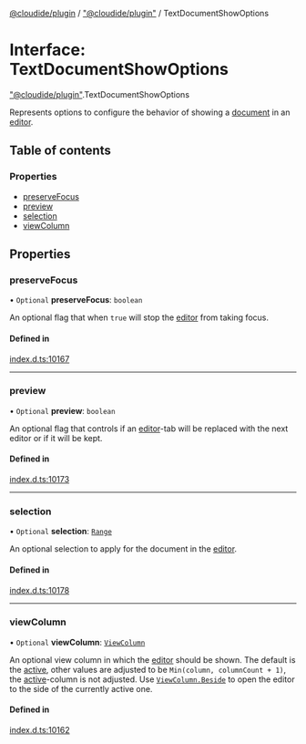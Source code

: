 [@cloudide/plugin](../README.md) / ["@cloudide/plugin"](../modules/_cloudide_plugin_.md) / TextDocumentShowOptions

# Interface: TextDocumentShowOptions

["@cloudide/plugin"](../modules/_cloudide_plugin_.md).TextDocumentShowOptions

Represents options to configure the behavior of showing a [document](#TextDocument) in an [editor](#TextEditor).

## Table of contents

### Properties

- [preserveFocus](cloudide_plugin_.TextDocumentShowOptions.md#preservefocus)
- [preview](cloudide_plugin_.TextDocumentShowOptions.md#preview)
- [selection](cloudide_plugin_.TextDocumentShowOptions.md#selection)
- [viewColumn](cloudide_plugin_.TextDocumentShowOptions.md#viewcolumn)

## Properties

### preserveFocus

• `Optional` **preserveFocus**: `boolean`

An optional flag that when `true` will stop the [editor](#TextEditor) from taking focus.

#### Defined in

[index.d.ts:10167](https://github.com/shuyaqian/cloudide-plugin-api/blob/26b31b9/index.d.ts#L10167)

___

### preview

• `Optional` **preview**: `boolean`

An optional flag that controls if an [editor](#TextEditor)-tab will be replaced
with the next editor or if it will be kept.

#### Defined in

[index.d.ts:10173](https://github.com/shuyaqian/cloudide-plugin-api/blob/26b31b9/index.d.ts#L10173)

___

### selection

• `Optional` **selection**: [`Range`](../classes/cloudide_plugin_.Range.md)

An optional selection to apply for the document in the [editor](#TextEditor).

#### Defined in

[index.d.ts:10178](https://github.com/shuyaqian/cloudide-plugin-api/blob/26b31b9/index.d.ts#L10178)

___

### viewColumn

• `Optional` **viewColumn**: [`ViewColumn`](../enums/cloudide_plugin_.ViewColumn.md)

An optional view column in which the [editor](#TextEditor) should be shown.
The default is the [active](#ViewColumn.Active), other values are adjusted to
be `Min(column, columnCount + 1)`, the [active](#ViewColumn.Active)-column is
not adjusted. Use [`ViewColumn.Beside`](#ViewColumn.Beside) to open the
editor to the side of the currently active one.

#### Defined in

[index.d.ts:10162](https://github.com/shuyaqian/cloudide-plugin-api/blob/26b31b9/index.d.ts#L10162)
